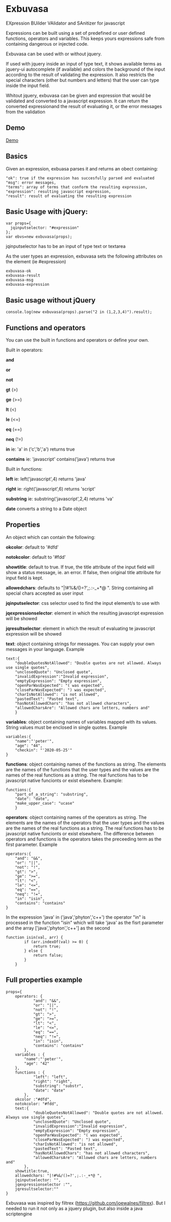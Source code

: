 # Exbuvasa
EXpression BUilder VAlidator and SAnitizer for javascript

Expressions can be built using a set of predefined or user defined functions, operators and variables. This keeps yours expressions safe from containing dangerous or injected code. 

Exbuvasa can be used with or without jquery.

If used with jquery inside an input of type text, it shows available terms as jquery-ui autocomplete (if available) and colors the background of the input according to the result of validating the expression. It also restricts the special characters (other but numbers and letters) that the user can type inside the input field.

Whitout jquery, exbuvasa can be given and expression that would be validated and converted to a javascript expression. It can return the converted expressionand the result of evaluating it, or the error messages from the validation

## Demo 
[Demo](https://ngeltman.github.io/exbuvasa/demo.html)

## Basics
Given an expression, exbuasa parses it and returns an obect containing:
~~~
"ok": true if the expression has succesfully parsed and evaluated
"msg": error messages,
"terms": array of terms that conform the resulting expression,
"expression": resulting javascript expression,
"result": result of evaluating the resulting expression
~~~

## Basic Usage with jQuery:
~~~
var props={
  jqinputselector: "#expression"
};
var ebvs=new exbuvasa(props);
~~~
jqinputselector has to be an input of type text or textarea

As the user types an expression, exbuvasa sets the following attributes on the element (ie #expression)
~~~
exbuvasa-ok
exbuvasa-result
exbuvasa-msg
exbuvasa-expression
~~~

## Basic usage without jQuery
~~~
console.log(new exbuvasa(props).parse("2 in (1,2,3,4)").result);
~~~

## Functions and operators

You can use the built in functions and operators or define your own.


Built in operators:

**and**

**or**

**not**

**gt** (>)

**ge** (>=)

**lt** (<)

**le** (<=)

**eq** (==)

**neq** (!=)

**in**  ie: 'a' in ('c','b','a') returns true

**contains** ie: 'javascript' contains('java') returns true



Built in functions:



**left** ie: left('javascript',4) returns 'java'

**right** ie: right('javascript',6) returns 'script'

**substring** ie: substring('javascript',2,4) returns 'va'

**date** converts a string to a Date object



## Properties

An object which can contain the following:

**okcolor**: default to '#dfd'

**notokcolor**: default to '#fdd'

**showtitle**: default to true. If true, the title attribute of the input field will show a status message, ie. an error. If false, then original title attribute for input field is kept.

**allowedchars**: defaults to "|!#%&/()=?',;.:-_+*@ ". String containing all special chars accepted as user input

**jqinputselector**: css selector used to find the input element/s to use with 

**jqexpressionselector**: element in which the resulting javascript expression will be showed

**jqresultselector**: element in which the result of evaluating te javascript expression will be showed

**text**: object containing strings for messages. You can supply your own messages in your language. Example

~~~
text:{
	"doubleQuotesNotAllowed": "Double quotes are not allowed. Always use single quotes",
	"unclosedQuote": "Unclosed quote",
	"invalidExpression":"Invalid expression",
	"emptyExpression": "Empty expression",
	"openParWasExpected": "( was expected",
	"closeParWasExpected": ") was expected",
	"charIsNotAllowed": "is not allowed",
	"pastedText": "Pasted text",
	"hasNotAllowedChars": "has not allowed characters",
	"allowedCharsAre": "Allowed chars are letters, numbers and"
	}
~~~

**variables**: object containing names of variables mapped with its values. String values must be enclosed in single quotes. Example

~~~
variables:{
	"name":"'peter'",
	"age": "44",
	"checkin": "'2020-05-25'"
}
~~~


**functions**: object containing names of the functions as string. The elements are the names of the functions that the user types and the values are the names of the real functions as a string. The real functions has to be javascript native funcionts or exist elsewhere. Example:

~~~
functions:{
	"part_of_a_string": "substring",
	"date": "date",
	"make_upper_case": "ucase"
    }
~~~

**operators**: object containing names of the operators as string. The elements are the names of the operators that the user types and the values are the names of the real functions as a string. The real functions has to be javascript native funcionts or exist elsewhere. The difference between operators and functions is the operators takes the preceeding term as the first parameter. Example 

~~~
operators:{
	"and": "&&",
	"or": "||",
	"not": "!",
	"gt": ">",
	"ge": ">=",
	"lt": "<",
	"le": "<=",
	"eq": "==",
	"neq": "!=",
	"in": "isin",
	"contains": "contains"
}
~~~

In the expression 'java' in ('java','phyton','c++')  the operator "in" is processed in the function "isin" which will take 'java' as the fisrt parameter and the array ['java','phyton','c++'] as the second

~~~
function isin(val, arr) {
        if (arr.indexOf(val) >= 0) {
            return true;
        } else {
            return false;
        }
    }
~~~

## Full properties example

~~~
props={
	operators: {
			"and": "&&",
			"or": "||",
			"not": "!",
			"gt": ">",
			"ge": ">=",
			"lt": "<",
			"le": "<=",
			"eq": "==",
			"neq": "!=",
			"in": "isin",
			"contains": "contains"
		},
	variables : {
		"name":"'peter'",
		"age": "42"
	},
	functions : {
			"left": "left",
			"right": "right",
			"substring": "substr",
			"date": "date"
		},
	okcolor :"#dfd",
	notokcolor: "#fdd",
	text:{
			"doubleQuotesNotAllowed": "Double quotes are not allowed. Always use single quotes",
			"unclosedQuote": "Unclosed quote",
			"invalidExpression":"Invalid expression",
			"emptyExpression": "Empty expression",
			"openParWasExpected": "( was expected",
			"closeParWasExpected": ") was expected",
			"charIsNotAllowed": "is not allowed",
			"pastedText": "Pasted text",
			"hasNotAllowedChars": "has not allowed characters",
			"allowedCharsAre": "Allowed chars are letters, numbers and"
		},
	showtitle:true,
	allowedchars: "|!#%&/()=?',;.:-_+*@ ",
	jqinputselector: "",
	jqexpressionselector :"",
	jqresultselector:""
}
~~~


Exbuvasa was inspired by filtrex (https://github.com/joewalnes/filtrex). But I needed to run it not only as a jquery plugin, but also inside a java scriptengine
